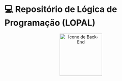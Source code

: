 # 💻 Repositório de Lógica de Programação (LOPAL)

<p align="center">
  <img src="Logo_PBE\PBE.png" alt="Ícone de Back-End" width="140">
</p>
